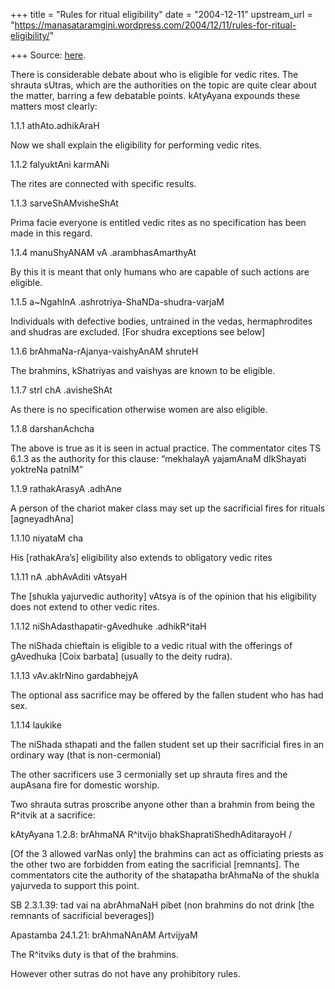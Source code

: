 +++
title = "Rules for ritual eligibility"
date = "2004-12-11"
upstream_url = "https://manasataramgini.wordpress.com/2004/12/11/rules-for-ritual-eligibility/"

+++
Source: [here](https://manasataramgini.wordpress.com/2004/12/11/rules-for-ritual-eligibility/).

There is considerable debate about who is eligible for vedic rites. The shrauta sUtras, which are the authorities on the topic are quite clear about the matter, barring a few debatable points. kAtyAyana expounds these matters most clearly:  
  
1.1.1 athAto.adhikAraH  
  
Now we shall explain the eligibility for performing vedic rites.  
  
1.1.2 falyuktAni karmANi  
  
The rites are connected with specific results.  
  
1.1.3 sarveShAMvisheShAt  
  
Prima facie everyone is entitled vedic rites as no specification has been made in this regard.  
  
1.1.4 manuShyANAM vA .arambhasAmarthyAt  
  
By this it is meant that only humans who are capable of such actions are eligible.  
  
1.1.5 a\~NgahInA .ashrotriya-ShaNDa-shudra-varjaM  
  
Individuals with defective bodies, untrained in the vedas, hermaphrodites and shudras are excluded. \[For shudra exceptions see below\]  
  
1.1.6 brAhmaNa-rAjanya-vaishyAnAM shruteH  
  
The brahmins, kShatriyas and vaishyas are known to be eligible.  
  
1.1.7 strI chA .avisheShAt  
  
As there is no specification otherwise women are also eligible.  
  
1.1.8 darshanAchcha  
  
The above is true as it is seen in actual practice. The commentator cites TS 6.1.3 as the authority for this clause: “mekhalayA yajamAnaM dIkShayati yoktreNa patnIM”  
  
1.1.9 rathakArasyA .adhAne  
  
A person of the chariot maker class may set up the sacrificial fires for rituals \[agneyadhAna\]  
  
1.1.10 niyataM cha  
  
His \[rathakAra’s\] eligibility also extends to obligatory vedic rites  
  
1.1.11 nA .abhAvAditi vAtsyaH  
  
The \[shukla yajurvedic authority\] vAtsya is of the opinion that his eligibility does not extend to other vedic rites.  
  
1.1.12 niShAdasthapatir-gAvedhuke .adhikR^itaH  
  
The niShada chieftain is eligible to a vedic ritual with the offerings of gAvedhuka \[Coix barbata\] (usually to the deity rudra).  
  
1.1.13 vAv.akIrNino gardabhejyA  
  
The optional ass sacrifice may be offered by the fallen student who has had sex.  
  
1.1.14 laukike  
  
The niShada sthapati and the fallen student set up their sacrificial fires in an ordinary way (that is non-cermonial)  
  
The other sacrificers use 3 cermonially set up shrauta fires and the aupAsana fire for domestic worship.

Two shrauta sutras proscribe anyone other than a brahmin from being the R^itvik at a sacrifice:  
  
kAtyAyana 1.2.8: brAhmaNA R^itvijo bhakShapratiShedhAditarayoH /  
  
\[Of the 3 allowed varNas only\] the brahmins can act as officiating priests as the other two are forbidden from eating the sacrificial \[remnants\]. The commentators cite the authority of the shatapatha brAhmaNa of the shukla yajurveda to support this point.  
  
SB 2.3.1.39: tad vai na abrAhmaNaH pibet (non brahmins do not drink \[the remnants of sacrificial beverages\])  
  
Apastamba 24.1.21: brAhmaNAnAM ArtvijyaM  
  
The R^itviks duty is that of the brahmins.

However other sutras do not have any prohibitory rules.

